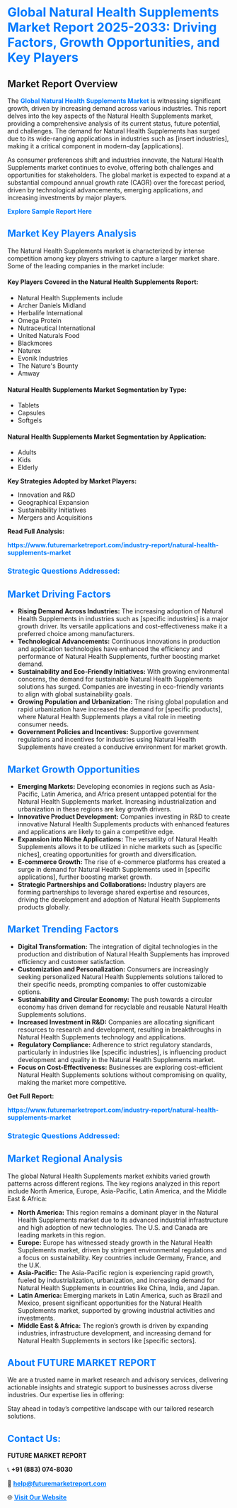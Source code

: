 <h1 style="color: #007BFF;">Global Natural Health Supplements Market Report 2025-2033: Driving Factors, Growth Opportunities, and Key Players</h1>

<section id="overview">
<h2>Market Report Overview</h2>
<p>The <a href="https://www.futuremarketreport.com/industry-report/natural-health-supplements-market" style="color: #007BFF; text-decoration: none;"><strong>Global Natural Health Supplements Market</strong></a> is witnessing significant growth, driven by increasing demand across various industries. This report delves into the key aspects of the Natural Health Supplements market, providing a comprehensive analysis of its current status, future potential, and challenges. The demand for Natural Health Supplements has surged due to its wide-ranging applications in industries such as [insert industries], making it a critical component in modern-day [applications].</p>
<p>As consumer preferences shift and industries innovate, the Natural Health Supplements market continues to evolve, offering both challenges and opportunities for stakeholders. The global market is expected to expand at a substantial compound annual growth rate (CAGR) over the forecast period, driven by technological advancements, emerging applications, and increasing investments by major players.</p>
</section>

<section id="overview">
<p><a href="https://www.futuremarketreport.com/request-sample/reportId=98881" style="color: #007BFF; text-decoration: none;"><strong>Explore Sample Report Here</strong></a></p>
</section>

<section id="key-players">
<h2 style="color: #007BFF;">Market Key Players Analysis</h2>
<p>The Natural Health Supplements market is characterized by intense competition among key players striving to capture a larger market share. Some of the leading companies in the market include:</p>
<h4>Key Players Covered in the Natural Health Supplements Report:</h4>
<ul><li>Natural Health Supplements include</li><li>Archer Daniels Midland</li><li>Herbalife International</li><li>Omega Protein</li><li>Nutraceutical International</li><li>United Naturals Food</li><li>Blackmores</li><li>Naturex</li><li>Evonik Industries</li><li>The Nature&#039;s Bounty</li><li>Amway</li></ul>
<h4>Natural Health Supplements Market Segmentation by Type:</h4>
<ul><li>Tablets</li><li>Capsules</li><li>Softgels</li></ul>

<h4>Natural Health Supplements Market Segmentation by Application:</h4>
<ul><li>Adults</li><li>Kids</li><li>Elderly</li></ul>
<p><strong>Key Strategies Adopted by Market Players:</strong></p>
<ul>
<li>Innovation and R&D</li>
<li>Geographical Expansion</li>
<li>Sustainability Initiatives</li>
<li>Mergers and Acquisitions</li>
</ul>
</section>

<section>
<p><strong>Read Full Analysis: </strong></p><a href="https://www.futuremarketreport.com/industry-report/natural-health-supplements-market" style="color: #007BFF; text-decoration: none;"><strong>https://www.futuremarketreport.com/industry-report/natural-health-supplements-market</strong></a>
<h3 style="color: #007BFF;">Strategic Questions Addressed:</h3>
</section>

<section id="driving-factors">
<h2 style="color: #007BFF;">Market Driving Factors</h2>
<ul>
<li><strong>Rising Demand Across Industries:</strong> The increasing adoption of Natural Health Supplements in industries such as [specific industries] is a major growth driver. Its versatile applications and cost-effectiveness make it a preferred choice among manufacturers.</li>
<li><strong>Technological Advancements:</strong> Continuous innovations in production and application technologies have enhanced the efficiency and performance of Natural Health Supplements, further boosting market demand.</li>
<li><strong>Sustainability and Eco-Friendly Initiatives:</strong> With growing environmental concerns, the demand for sustainable Natural Health Supplements solutions has surged. Companies are investing in eco-friendly variants to align with global sustainability goals.</li>
<li><strong>Growing Population and Urbanization:</strong> The rising global population and rapid urbanization have increased the demand for [specific products], where Natural Health Supplements plays a vital role in meeting consumer needs.</li>
<li><strong>Government Policies and Incentives:</strong> Supportive government regulations and incentives for industries using Natural Health Supplements have created a conducive environment for market growth.</li>
</ul>
</section>

<section id="growth-opportunities">
<h2 style="color: #007BFF;">Market Growth Opportunities</h2>
<ul>
<li><strong>Emerging Markets:</strong> Developing economies in regions such as Asia-Pacific, Latin America, and Africa present untapped potential for the Natural Health Supplements market. Increasing industrialization and urbanization in these regions are key growth drivers.</li>
<li><strong>Innovative Product Development:</strong> Companies investing in R&D to create innovative Natural Health Supplements products with enhanced features and applications are likely to gain a competitive edge.</li>
<li><strong>Expansion into Niche Applications:</strong> The versatility of Natural Health Supplements allows it to be utilized in niche markets such as [specific niches], creating opportunities for growth and diversification.</li>
<li><strong>E-commerce Growth:</strong> The rise of e-commerce platforms has created a surge in demand for Natural Health Supplements used in [specific applications], further boosting market growth.</li>
<li><strong>Strategic Partnerships and Collaborations:</strong> Industry players are forming partnerships to leverage shared expertise and resources, driving the development and adoption of Natural Health Supplements products globally.</li>
</ul>
</section>

<section id="trending-factors">
<h2 style="color: #007BFF;">Market Trending Factors</h2>
<ul>
<li><strong>Digital Transformation:</strong> The integration of digital technologies in the production and distribution of Natural Health Supplements has improved efficiency and customer satisfaction.</li>
<li><strong>Customization and Personalization:</strong> Consumers are increasingly seeking personalized Natural Health Supplements solutions tailored to their specific needs, prompting companies to offer customizable options.</li>
<li><strong>Sustainability and Circular Economy:</strong> The push towards a circular economy has driven demand for recyclable and reusable Natural Health Supplements solutions.</li>
<li><strong>Increased Investment in R&D:</strong> Companies are allocating significant resources to research and development, resulting in breakthroughs in Natural Health Supplements technology and applications.</li>
<li><strong>Regulatory Compliance:</strong> Adherence to strict regulatory standards, particularly in industries like [specific industries], is influencing product development and quality in the Natural Health Supplements market.</li>
<li><strong>Focus on Cost-Effectiveness:</strong> Businesses are exploring cost-efficient Natural Health Supplements solutions without compromising on quality, making the market more competitive.</li>
</ul>
</section>

<section>
<p><strong>Get Full Report: </strong></p><a href="https://www.futuremarketreport.com/industry-report/natural-health-supplements-market" style="color: #007BFF; text-decoration: none;"><strong>https://www.futuremarketreport.com/industry-report/natural-health-supplements-market</strong></a>
<h3 style="color: #007BFF;">Strategic Questions Addressed:</h3>
</section>


<section id="regional-analysis">
<h2 style="color: #007BFF;">Market Regional Analysis</h2>
<p>The global Natural Health Supplements market exhibits varied growth patterns across different regions. The key regions analyzed in this report include North America, Europe, Asia-Pacific, Latin America, and the Middle East & Africa:</p>
<ul>
<li><strong>North America:</strong> This region remains a dominant player in the Natural Health Supplements market due to its advanced industrial infrastructure and high adoption of new technologies. The U.S. and Canada are leading markets in this region.</li>
<li><strong>Europe:</strong> Europe has witnessed steady growth in the Natural Health Supplements market, driven by stringent environmental regulations and a focus on sustainability. Key countries include Germany, France, and the U.K.</li>
<li><strong>Asia-Pacific:</strong> The Asia-Pacific region is experiencing rapid growth, fueled by industrialization, urbanization, and increasing demand for Natural Health Supplements in countries like China, India, and Japan.</li>
<li><strong>Latin America:</strong> Emerging markets in Latin America, such as Brazil and Mexico, present significant opportunities for the Natural Health Supplements market, supported by growing industrial activities and investments.</li>
<li><strong>Middle East & Africa:</strong> The region’s growth is driven by expanding industries, infrastructure development, and increasing demand for Natural Health Supplements in sectors like [specific sectors].</li>
</ul>
</section>

<footer>
<h2 style="color: #007BFF;">About FUTURE MARKET REPORT</h2>
<p>We are a trusted name in market research and advisory services, delivering actionable insights and strategic support to businesses across diverse industries. Our expertise lies in offering:</p>

<p>Stay ahead in today’s competitive landscape with our tailored research solutions.</p>

<h2 style="color: #007BFF;">Contact Us:</h2>
<p><strong>FUTURE MARKET REPORT</strong></p>
<p>📞 <strong>+91 (883) 074-8030</strong></p>
<p>📧 <strong><a href="mailto:help@futuremarketreport.com" style="color: #007BFF;">help@futuremarketreport.com</a></strong></p>
<p>🌐 <strong><a href="https://www.futuremarketreport.com/" style="color: #007BFF;">Visit Our Website</a></strong></p>
</footer>